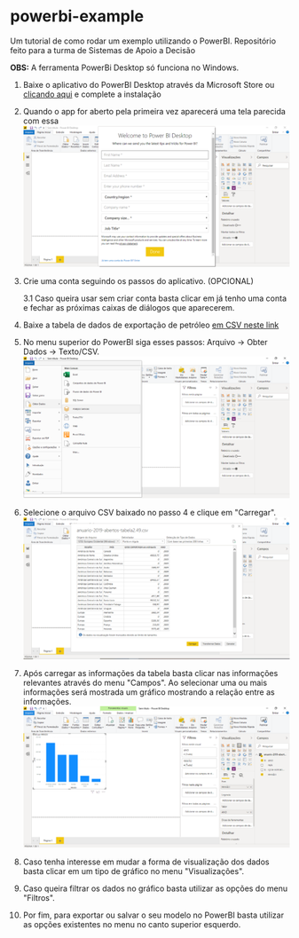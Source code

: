# powerbi-example
Um tutorial de como rodar um exemplo utilizando o PowerBI. Repositório feito para a turma de Sistemas de Apoio a Decisão

**OBS:** A ferramenta PowerBi Desktop só funciona no Windows.

1. Baixe o aplicativo do PowerBI Desktop através da Microsoft Store ou [clicando aqui](https://www.microsoft.com/pt-BR/download/details.aspx?id=58494) e complete a instalação

2. Quando o app for aberto pela primeira vez aparecerá uma tela parecida com essa ![tela de conta](https://raw.githubusercontent.com/rafahsena/powerbi-example/master/images/powerbi1.PNG)

3. Crie uma conta seguindo os passos do aplicativo. (OPCIONAL)

    3.1 Caso queira usar sem criar conta basta clicar em já tenho uma conta e fechar as próximas caixas de diálogos que aparecerem.

4. Baixe a tabela de dados de exportação de petróleo [em CSV neste link](http://www.dados.gov.br/dataset/t2-49-anuario-estatistico-2019-exportacao-de-petroleo)

5. No menu superior do PowerBI siga esses passos: Arquivo -> Obter Dados -> Texto/CSV. ![](https://raw.githubusercontent.com/rafahsena/powerbi-example/master/images/powerbi2.PNG)

6. Selecione o arquivo CSV baixado no passo 4 e clique em "Carregar".![](https://raw.githubusercontent.com/rafahsena/powerbi-example/master/images/powerbi3.PNG)

7. Após carregar as informações da tabela basta clicar nas informações relevantes através do menu "Campos". Ao selecionar uma ou mais informações será mostrada um gráfico mostrando a relação entre as informações.![](https://raw.githubusercontent.com/rafahsena/powerbi-example/master/images/powerbi4.PNG)

8. Caso tenha interesse em mudar a forma de visualização dos dados basta clicar em um tipo de gráfico no menu "Visualizações".

9. Caso queira filtrar os dados no gráfico basta utilizar as opções do menu "Filtros".

10. Por fim, para exportar ou salvar o seu modelo no PowerBI basta utilizar as opções existentes no menu no canto superior esquerdo.